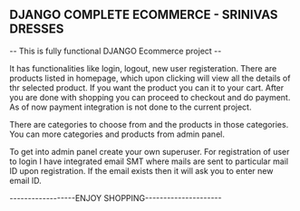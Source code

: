 
## DJANGO COMPLETE ECOMMERCE - SRINIVAS DRESSES

-- This is fully functional DJANGO Ecommerce project --

It has functionalities like login, logout, new user registeration.
There are products listed in homepage, which upon clicking will view all the details of thr selected product. If you want the product you can it to your cart. After you are done with shopping you can proceed to checkout and do payment. As of now payment integration is not done to the current project.

There are categories to choose from and the products in those categories. You can more categories and products from admin panel.

To get into admin panel create your own superuser. For registration of user to login I have integrated email SMT where mails are sent to particular mail ID upon registration. If the email exists then it will ask you to enter new email ID.

------------------ENJOY SHOPPING---------------------








